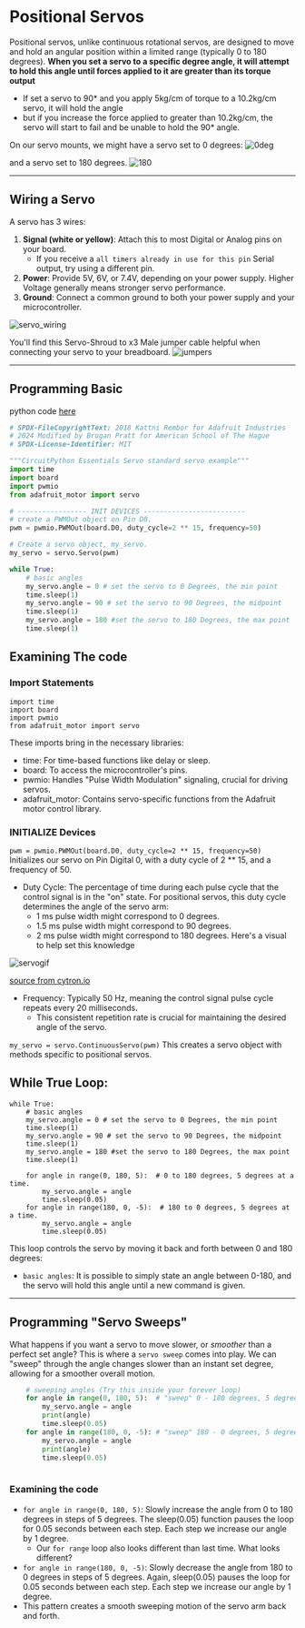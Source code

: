 # Positional Servos

Positional servos, unlike continuous rotational servos, are designed to move and hold an angular position within a limited range (typically 0 to 180 degrees). **When you set a servo to a specific degree angle, it will attempt to hold this angle until forces applied to it are greater than its torque output**
* If set a servo to 90* and you apply 5kg/cm of torque to a 10.2kg/cm servo, it will hold the angle
* but if you increase the force applied to greater than 10.2kg/cm, the servo will start to fail and be unable to hold the 90* angle. 

On our servo mounts, we might have a servo set to 0 degrees:
![0deg](pos_0.jpeg)

and a servo set to 180 degrees. 
![180](pos_180.jpeg)

---

## Wiring a Servo

A servo has 3 wires:
1. **Signal (white or yellow)**: Attach this to most Digital or Analog pins on your board.
    * If you receive a `all timers already in use for this pin` Serial output, try using a different pin.
2. **Power**: Provide 5V, 6V, or 7.4V, depending on your power supply. Higher Voltage generally means stronger servo performance.
3. **Ground**: Connect a common ground to both your power supply and your microcontroller.

![servo_wiring](servo_wriring_breadboard.png)

You'll find this Servo-Shroud to x3 Male jumper cable helpful when connecting your servo to your breadboard. 
![jumpers](jumper.jpg)

---

## Programming Basic 

python code [here](pos_servo_high_level.py)

```python
# SPDX-FileCopyrightText: 2018 Kattni Rembor for Adafruit Industries
# 2024 Modified by Brogan Pratt for American School of The Hague
# SPDX-License-Identifier: MIT

"""CircuitPython Essentials Servo standard servo example"""
import time
import board
import pwmio
from adafruit_motor import servo

# ----------------- INIT DEVICES -------------------------
# create a PWMOut object on Pin D0.
pwm = pwmio.PWMOut(board.D0, duty_cycle=2 ** 15, frequency=50)

# Create a servo object, my_servo.
my_servo = servo.Servo(pwm)

while True:
    # basic angles
    my_servo.angle = 0 # set the servo to 0 Degrees, the min point
    time.sleep(1)
    my_servo.angle = 90 # set the servo to 90 Degrees, the midpoint
    time.sleep(1)
    my_servo.angle = 180 #set the servo to 180 Degrees, the max point
    time.sleep(1)


```

## Examining The code

### Import Statements
```
import time
import board
import pwmio
from adafruit_motor import servo
```

These imports bring in the necessary libraries:

* time: For time-based functions like delay or sleep.
* board: To access the microcontroller's pins.
* pwmio: Handles "Pulse Width Modulation" signaling, crucial for driving servos.
* adafruit_motor: Contains servo-specific functions from the Adafruit motor control library.


### INITIALIZE Devices

`pwm = pwmio.PWMOut(board.D0, duty_cycle=2 ** 15, frequency=50)` 
Initializes our servo on Pin Digital 0, with a duty cycle of 2 ** 15, and a frequency of 50. 
* Duty Cycle: The percentage of time during each pulse cycle that the control signal is in the "on" state. For positional servos, this duty cycle determines the angle of the servo arm:
    * 1 ms pulse width might correspond to 0 degrees.
    * 1.5 ms pulse width might correspond to 90 degrees.
    * 2 ms pulse width might correspond to 180 degrees.
Here's a visual to help set this knowledge

![servogif](Servo_Animation-1192063082.gif)

[source from cytron.io](https://static.cytron.io/image/tutorial/controlling-servo-via-android-smartphone/Servo_Animation.gif)

* Frequency: Typically 50 Hz, meaning the control signal pulse cycle repeats every 20 milliseconds. 
    * This consistent repetition rate is crucial for maintaining the desired angle of the servo.


`my_servo = servo.ContinuousServo(pwm)` 
This creates a servo object with methods specific to positional servos.


## While True Loop:
```
while True:
    # basic angles
    my_servo.angle = 0 # set the servo to 0 Degrees, the min point
    time.sleep(1)
    my_servo.angle = 90 # set the servo to 90 Degrees, the midpoint
    time.sleep(1)
    my_servo.angle = 180 #set the servo to 180 Degrees, the max point
    time.sleep(1)

    for angle in range(0, 180, 5):  # 0 to 180 degrees, 5 degrees at a time.
        my_servo.angle = angle
        time.sleep(0.05)
    for angle in range(180, 0, -5):  # 180 to 0 degrees, 5 degrees at a time.
        my_servo.angle = angle
        time.sleep(0.05)
```
This loop controls the servo by moving it back and forth between 0 and 180 degrees:
* `basic angles`: It is possible to simply state an angle between 0-180, and the servo will hold this angle until a new command is given. 

---

## Programming "Servo Sweeps"

What happens if you want a servo to move slower, or *smoother* than a perfect set angle? This is where a `servo sweep` comes into play. We can "sweep" through the angle changes slower than an instant set degree, allowing for a smoother overall motion. 

```python
    # sweeping angles (Try this inside your forever loop)
    for angle in range(0, 180, 5):  # "sweep" 0 - 180 degrees, 5 degrees at a time.
        my_servo.angle = angle
        print(angle)
        time.sleep(0.05)
    for angle in range(180, 0, -5): # "sweep" 180 - 0 degrees, 5 degrees at a time.
        my_servo.angle = angle
        print(angle)
        time.sleep(0.05)
      

```

### Examining the code 
* `for angle in range(0, 180, 5)`: Slowly increase the angle from 0 to 180 degrees in steps of 5 degrees. The sleep(0.05) function pauses the loop for 0.05 seconds between each step. Each step we increase our angle by 1 degree. 
    * Our `for range` loop also looks different than last time. What looks different? 
* `for angle in range(180, 0, -5)`: Slowly decrease the angle from 180 to 0 degrees in steps of 5 degrees. Again, sleep(0.05) pauses the loop for 0.05 seconds between each step. Each step we increase our angle by 1 degree. 
* This pattern creates a smooth sweeping motion of the servo arm back and forth. 